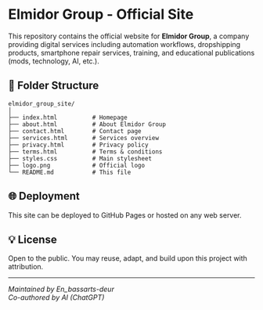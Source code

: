 
# Elmidor Group - Official Site

This repository contains the official website for **Elmidor Group**, a company providing digital services including automation workflows, dropshipping products, smartphone repair services, training, and educational publications (mods, technology, AI, etc.).

## 📁 Folder Structure

```
elmidor_group_site/
│
├── index.html          # Homepage
├── about.html          # About Elmidor Group
├── contact.html        # Contact page
├── services.html       # Services overview
├── privacy.html        # Privacy policy
├── terms.html          # Terms & conditions
├── styles.css          # Main stylesheet
├── logo.png            # Official logo
└── README.md           # This file
```

## 🌐 Deployment

This site can be deployed to GitHub Pages or hosted on any web server.

## 💡 License

Open to the public. You may reuse, adapt, and build upon this project with attribution.

---
*Maintained by En_bassarts-deur*  
*Co-authored by AI (ChatGPT)*
